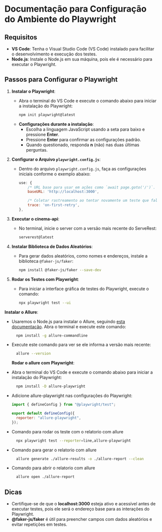 # Documentação para Configuração do Ambiente do Playwright

## Requisitos

- **VS Code**: Tenha o Visual Studio Code (VS Code) instalado para facilitar o desenvolvimento e execução dos testes.
- **Node.js**: Instale o Node.js em sua máquina, pois ele é necessário para executar o Playwright.

## Passos para Configurar o Playwright

1. **Instalar o Playwright**:

   - Abra o terminal do VS Code e execute o comando abaixo para iniciar a instalação do Playwright:
     ```bash
     npm init playwright@latest
     ```
   - **Configurações durante a instalação**:
     - Escolha a linguagem JavaScript usando a seta para baixo e pressione **Enter**.
     - Pressione **Enter** para confirmar as configurações padrão.
     - Quando questionado, responda **n** (não) nas duas últimas perguntas.

2. **Configurar o Arquivo `playwright.config.js`**:

   - Dentro do arquivo `playwright.config.js`, faça as configurações iniciais conforme o exemplo abaixo:

     ```javascript
     use: {
         /* URL base para usar em ações como `await page.goto('/')`. */
         baseURL: 'http://localhost:3000',

         /* Coletar rastreamento ao tentar novamente um teste que falhou. Veja https://playwright.dev/docs/trace-viewer */
         trace: 'on-first-retry',
     },
     ```

3. **Executar o cinema-api**:

   - No terminal, inicie o server com a versão mais recente do ServeRest:
     ```bash
     serverest@latest
     ```

4. **Instalar Biblioteca de Dados Aleatórios**:

   - Para gerar dados aleatórios, como nomes e endereços, instale a biblioteca `@faker-js/faker`:
     ```bash
     npm install @faker-js/faker --save-dev
     ```

5. **Rodar os Testes com Playwright**:
   - Para iniciar a interface gráfica de testes do Playwright, execute o comando:
     ```bash
     npx playwright test --ui
     ```

**Instalar o Allure**:

- Usaremos o Node.js para instalar o Allure, seguindo [esta documentação](https://allurereport.org/docs/install-for-nodejs/). Abra o terminal e execute este comando:
  ```bash
    npm install -g allure-commandline
  ```
- Execute este comando para ver se ele informa a versão mais recente:

  ```bash
    allure --version
  ```

  **Rodar o allure com Playwright**:

- Abra o terminal do VS Code e execute o comando abaixo para iniciar a instalação do Playwright:
  ```bash
    npm install -D allure-playwright
  ```
- Adicione allure-playwright nas configurações do Playwright:

  ```javascript
  import { defineConfig } from "@playwright/test";

  export default defineConfig({
    reporter: "allure-playwright",
  });
  ```

- Comando para rodar os teste com o relatorio com allure

  ```bash
    npx playwright test --reporter=line,allure-playwright
  ```

- Comando para gerar o relatorio com allure

  ```bash
    allure generate ./allure-results -o ./allure-report --clean
  ```

- Comando para abrir o relatorio com allure
  ```bash
    allure open ./allure-report
  ```

## Dicas

- Certifique-se de que o **localhost:3000** esteja ativo e acessível antes de executar testes, pois ele será o endereço base para as interações do Playwright.
- **@faker-js/faker** é útil para preencher campos com dados aleatórios e evitar repetições em testes.

